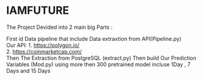 # IAMFUTURE
The Project Devided into 2 main big Parts :         <br />

         

First id Data pipeline that include Data extraxtion from API(Pipeline.py)
<br />
Our API: 1. https://polygon.io/     
         2. https://coinmarketcap.com/
         <br />
Then The Extraction from PostgreSQL (extract.py) Then build Our Prediction Variables (Mod.py) using more then 300 pretrained model incluse 1Day , 7 Days and 15 Days



